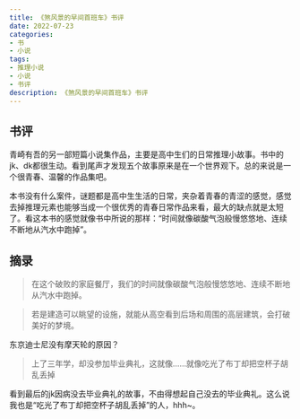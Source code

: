 ```yaml
---
title: 《煞风景的早间首班车》书评
date: 2022-07-23
categories:
- 书
- 小说
tags:
- 推理小说
- 小说
- 书评
description: 《煞风景的早间首班车》书评
---
```


## 书评

青崎有吾的另一部短篇小说集作品，主要是高中生们的日常推理小故事。书中的jk、dk都很生动。看到尾声才发现五个故事原来是在一个世界观下。总的来说是一个很青春、温馨的作品集吧。

本书没有什么案件，谜题都是高中生生活的日常，夹杂着青春的青涩的感觉，感觉去掉推理元素也能够当成一个很优秀的青春日常作品来看，最大的缺点就是太短了。看这本书的感觉就像书中所说的那样：“时间就像碳酸气泡般慢悠悠地、连续不断地从汽水中跑掉”。

## 摘录

> 在这个破败的家庭餐厅，我们的时间就像碳酸气泡般慢悠悠地、连续不断地从汽水中跑掉。

> 若是建造可以眺望的设施，就能从高空看到后场和周围的高层建筑，会打破美好的梦境。

东京迪士尼没有摩天轮的原因？

> 上了三年学，却没参加毕业典礼，这就像……就像吃光了布丁却把空杯子胡乱丢掉

看到最后的jk因病没去毕业典礼的故事，不由得想起自己没去的毕业典礼。这么说我也是“吃光了布丁却把空杯子胡乱丢掉”的人，hhh~。

